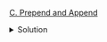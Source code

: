 [C. Prepend and Append](https://codeforces.com/contest/1791/problem/C)

<details><summary>Solution</summary>

![](../../../assets/1791C.png)

</details>
